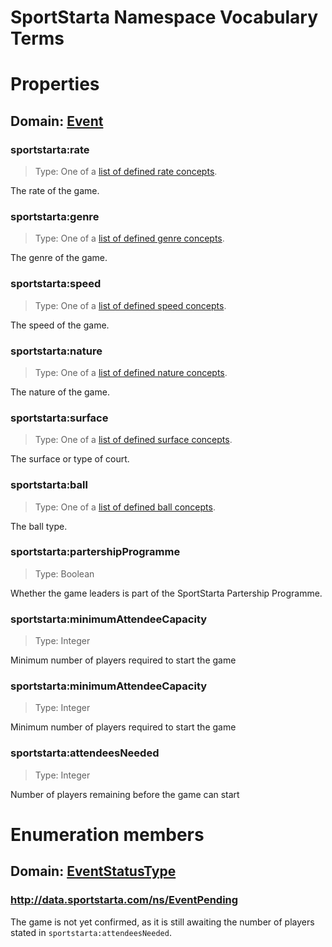 # SportStarta Namespace Vocabulary Terms

# Properties

## Domain: [Event](http://schema.org/Event) 

### sportstarta:rate

> Type: One of a [list of defined rate concepts](http://www.client1.sport.sportstarta.com/api/concepts/rate). 

The rate of the game.

### sportstarta:genre

> Type: One of a [list of defined genre concepts](http://www.client1.sport.sportstarta.com/api/concepts/genre). 

The genre of the game. 

### sportstarta:speed

> Type: One of a [list of defined speed concepts](http://www.client1.sport.sportstarta.com/api/concepts/speed). 

The speed of the game. 

### sportstarta:nature

> Type: One of a [list of defined nature concepts](http://www.client1.sport.sportstarta.com/api/concepts/nature). 

The nature of the game.

### sportstarta:surface

> Type: One of a [list of defined surface concepts](http://www.client1.sport.sportstarta.com/api/concepts/surface). 

The surface or type of court.

### sportstarta:ball

> Type: One of a [list of defined ball concepts](http://www.client1.sport.sportstarta.com/api/concepts/ball). 

The ball type.

### sportstarta:partershipProgramme

> Type: Boolean

Whether the game leaders is part of the SportStarta Partership Programme.

### sportstarta:minimumAttendeeCapacity

> Type: Integer

Minimum number of players required to start the game

### sportstarta:minimumAttendeeCapacity

> Type: Integer

Minimum number of players required to start the game

### sportstarta:attendeesNeeded

> Type: Integer

Number of players remaining before the game can start


# Enumeration members

## Domain: [EventStatusType](http://schema.org/EventStatusType) 

### http://data.sportstarta.com/ns/EventPending

The game is not yet confirmed, as it is still awaiting the number of players stated in `sportstarta:attendeesNeeded`.

